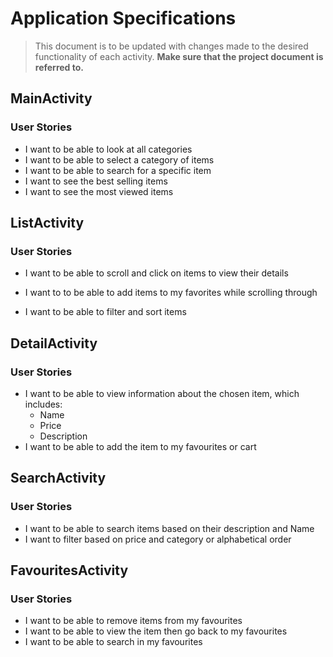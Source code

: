# Application Specifications

> This document is to be updated with changes made to the desired functionality of each activity. **Make sure that the project document is referred to.**

## MainActivity

### User Stories

-   I want to be able to look at all categories
-   I want to be able to select a category of items
-   I want to be able to search for a specific item
-   I want to see the best selling items
-   I want to see the most viewed items

## ListActivity

### User Stories

-   I want to be able to scroll and click on items to view their details

-   I want to to be able to add items to my favorites while scrolling through

-   I want to be able to filter and sort items

## DetailActivity

### User Stories

-   I want to be able to view information about the chosen item, which includes:
    -   Name
    -   Price
    -   Description
-   I want to be able to add the item to my favourites or cart

## SearchActivity

### User Stories

-   I want to be able to search items based on their description and Name
-   I want to filter based on price and category or alphabetical order

## FavouritesActivity

### User Stories

-   I want to be able to remove items from my favourites
-   I want to be able to view the item then go back to my favourites
-   I want to be able to search in my favourites
